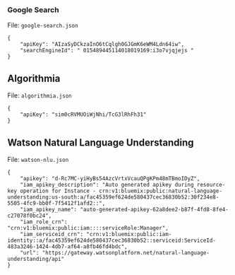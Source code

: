 ### Google Search

File: `google-search.json`

```
{
    "apiKey": "AIzaSyDCkzaInO6tCqlgh0GJGmK6eWM4Ldn64iw",
    "searchEngineId": " 015489445114018019169:i3o7vjqjejs "
}
```

## Algorithmia

File: `algorithmia.json`

```
{
    "apiKey": "sim0cRVMUOiWjNhi/TcG3lRhFh31"
}
```

## Watson Natural Language Understanding

File: `watson-nlu.json`

```
{
    "apikey": "d-Rc7MC-yiHyBs54AzcVrtxVcauQPgKPm48mTBmoIDyZ",
    "iam_apikey_description": "Auto generated apikey during resource-key operation for Instance - crn:v1:bluemix:public:natural-language-understanding:us-south:a/fac45359ef624de580437cec36830b52:30f234e8-5505-4fc9-bb0f-7f5412f1afd2::",
    "iam_apikey_name": "auto-generated-apikey-62a8dee2-b87f-4fd8-8fe4-c27078f0bc24",
    "iam_role_crn": "crn:v1:bluemix:public:iam::::serviceRole:Manager",
    "iam_serviceid_crn": "crn:v1:bluemix:public:iam-identity::a/fac45359ef624de580437cec36830b52::serviceid:ServiceId-483a3246-1424-4db7-af64-a8fb46fd4bdc",
    "url": "https://gateway.watsonplatform.net/natural-language-understanding/api"
}
```

